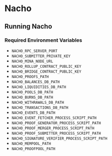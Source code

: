 # Nacho

## Running Nacho

### Required Environment Variables

-   `NACHO_RPC_SERVER_PORT`
-   `NACHO_SUBMITTER_PRIVATE_KEY`
-   `NACHO_MINA_NODE_URL`
-   `NACHO_ROLLUP_CONTRACT_PUBLIC_KEY`
-   `NACHO_BRIDGE_CONTRACT_PUBLIC_KEY`
-   `NACHO_PROOFS_PATH`
-   `NACHO_BALANCES_DB_PATH`
-   `NACHO_LIQUIDITIES_DB_PATH`
-   `NACHO_POOLS_DB_PATH`
-   `NACHO_BURNS_DB_PATH`
-   `NACHO_WITHRAWALS_DB_PATH`
-   `NACHO_TRANSACTIONS_DB_PATH`
-   `NACHO_EVENTS_DB_PATH`
-   `NACHO_EVENT_FETCHER_PROCESS_SCRIPT_PATH`
-   `NACHO_PROOF_GENERATOR_PROCESS_SCRIPT_PATH`
-   `NACHO_PROOF_MERGER_PROCESS_SCRIPT_PATH`
-   `NACHO_PROOF_SUBMITTER_PROCESS_SCRIPT_PATH`
-   `NACHO_SIGNATURE_VERIFIER_PROCESS_SCRIPT_PATH`
-   `NACHO_MEMPOOL_PATH`
-   `NACHO_PROOFPOOL_PATH`
